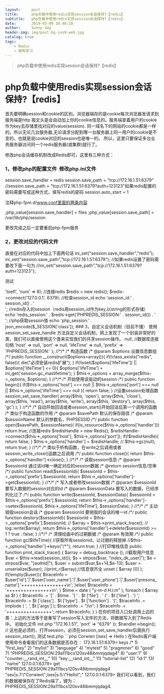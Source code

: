 ```yaml
---
layout:     post
title:      php负载中使用redis实现session会话保持?【redis】
subtitle:   php负载中使用redis实现session会话保持?【redis】
date:       2019-03-09 10:40:10
author:     Sunny day
header-img: img/post-bg-ios9-web.jpg
catalog: true
tags:
    - Redis
    - 架构学习
---
```


>php负载中使用redis实现session会话保持?【redis】

# php负载中使用redis实现session会话保持?【redis】


首先要明确session和cookie的区别。浏览器端存的是cookie每次浏览器发请求到服务端是http 报文头是会自动加上你的cookie信息的。服务端拿着用户的cookie作为key去存储里找对应的value(session).
同一域名下的网站的cookie都是一样的。所以无论几台服务器,无论请求分配到哪一台服务器上同一用户的cookie是不变的。也就是说cookie对应的session也是唯一的。
所以，这里只要保证多台业务服务器访问同一个redis服务器(或集群)就行了。

修改php会话缓存机制改成Redis即可，这里有三种方式：

### 1，修改php的配置文件  修改php.ini文件

session.save_handler = redis session.save_path = "tcp://172.16.1.51:6379" //session.save_path = "tcp://172.16.1.51:6379?auth=123123"如果redis配置的密码需要写成这种方式，填写redis的密码 session.auto_start = 1

注释php-fpm.d/www.conf里面的两条内容

;php_value[session.save_handler] = files ;php_value[session.save_path] = /var/lib/php/session

更改完成之后一定要重启php-fpm服务

### 2，更改对应的代码文件

直接在对应的代码中加上下面两句话
ini_set("session.save_handler","redis"); ini_set("session.save_path","tcp://172.16.1.51:6379"); //如果redis设置了密码需要改下面一句为 //ini_set("session.save_path","tcp://172.16.1.51:6379?auth=123123");

测试

<?php //ini_set("session.save_handler", "redis"); //ini_set("session.save_path", "tcp://172.16.1.51:6379?auth=123123"); session_start(); //存入session $_SESSION['class'] = array('name' => 'toefl', 'num' => 8); //连接redis $redis = new redis(); $redis->connect('127.0.0.1', 6379); //检查session_id echo 'session_id:' . session_id() . '<br/>'; //redis存入的session（redis用session_id作为key,以string的形式存储） echo 'redis_session:' . $redis->get('PHPREDIS_SESSION:' . session_id()) . '<br/>'; //php获取session值 echo 'php_session:' . json_encode($_SESSION['class']);

### 3，自定义会话机制（目前不懂）

使用 session_set_save_handle 方法自定义会话机制，网上发现了一个封装非常好的类，我们可以直接使用这个类来实现我们的共享session操作。
<?php class redisSession{ //*/* /* 保存session的数据库表的信息 /*/ private $_options = array( 'handler' => null, //数据库连接句柄 'host' => null, 'port' => null, 'lifeTime' => null, 'prefix' => 'PHPREDIS_SESSION:' ); //*/* /* 构造函数 /* @param $options 设置信息数组 /*/ public function __construct($options=array()){ if(!class_exists("redis", false)){ die("必须安装redis扩展"); } if(!isset($options['lifeTime']) || $options['lifeTime'] <= 0){ $options['lifeTime'] = ini_get('session.gc_maxlifetime'); } $this->_options = array_merge($this->_options, $options); } //*/* /* 开始使用该驱动的session /*/ public function begin(){ if($this->_options['host'] === null || $this->_options['port'] === null || $this->_options['lifeTime'] === null ){ return false; } //设置session处理函数 session_set_save_handler( array($this, 'open'), array($this, 'close'), array($this, 'read'), array($this, 'write'), array($this, 'destory'), array($this, 'gc') ); } //*/* /* 自动开始回话或者session_start()开始回话后第一个调用的函数 /* 类似于构造函数的作用 /* @param $savePath 默认的保存路径 /* @param $sessionName 默认的参数名，PHPSESSID /*/ public function open($savePath, $sessionName){ if(is_resource($this->_options['handler'])) return true; //连接redis $redisHandle = new Redis(); $redisHandle->connect($this->_options['host'], $this->_options['port']); if(!$redisHandle){ return false; } $this->_options['handler'] = $redisHandle; // $this->gc(null); return true; } //*/* /* 类似于析构函数，在write之后调用或者session_write_close()函数之后调用 /*/ public function close(){ return $this->_options['handler']->close(); } //*/* /* 读取session信息 /* @param $sessionId 通过该Id唯一确定对应的session数据 /* @return session信息/空串 /*/ public function read($sessionId){ $sessionId = $this->_options['prefix'].$sessionId; return $this->_options['handler']->get($sessionId); } //*/* /* 写入或者修改session数据 /* @param $sessionId 要写入数据的session对应的id /* @param $sessionData 要写入的数据，已经序列化过了 /*/ public function write($sessionId, $sessionData){ $sessionId = $this->_options['prefix'].$sessionId; return $this->_options['handler']->setex($sessionId, $this->_options['lifeTime'], $sessionData); } //*/* /* 主动销毁session会话 /* @param $sessionId 要销毁的会话的唯一id /*/ public function destory($sessionId){ $sessionId = $this->_options['prefix'].$sessionId; // $array = $this->print_stack_trace(); // log::write($array); return $this->_options['handler']->delete($sessionId) >= 1 ? true : false; } //*/* /* 清理绘画中的过期数据 /* @param 有效期 /*/ public function gc($lifeTime){ //获取所有sessionid，让过期的释放掉 //$this->_options['handler']->keys("/*"); return true; } //打印堆栈信息 public function print_stack_trace() { $array = debug_backtrace (); //截取用户信息 $var = $this->read(session_id()); $s = strpos($var, "index_dk_user|"); $e = strpos($var, "}authId|"); $user = substr($var,$s+14,$e-13); $user = unserialize($user); //print_r($array);//信息很齐全 unset ( $array [0] ); if(!empty($user)){ $traceInfo = $user['id'].'|'.$user['user_name'].'|'.$user['user_phone'].'|'.$user['presona_name'].'++++++++++++++++\n'; }else{ $traceInfo = '++++++++++++++++\n'; } $time = date ( "y-m-d H:i:m" ); foreach ( $array as $t ) { $traceInfo .= '[' . $time . '] ' . $t ['file'] . ' (' . $t ['line'] . ') '; $traceInfo .= $t ['class'] . $t ['type'] . $t ['function'] . '('; $traceInfo .= implode ( ', ', $t ['args'] ); $traceInfo .= ")\n"; } $traceInfo .= '++++++++++++++++'; return $traceInfo; } } 在你的项目入口处调用上边的类：上边的方法等于是重写了session写入文件的方法，将数据写入到了Redis中。 初始化文件 init.php

<?php
require_once("redisSession.php");
$handler = new redisSession(array(
'host' => "172.16.1.51",
'port' => "6379"
));
$handler->begin();

// 这也是必须的，打开session，必须在session_set_save_handler后面执行
session_start();
测试 test.php ```php <?php // 引入初始化文件 include("init.php"); $_SESSION['isex'] = "Hello"; $_SESSION['sex'] = "Corwien"; // 打印文件 print_r($_SESSION); // ( [sex] => Corwien [isex] => Hello )

在Redis客户端使用命令查看我们的这条数据是否存在：

172.16.1.51:6379> keys /* 1) "first_key" 2) "mylist" 3) "language" 4) "mytest" 5) "pragmmer" 6) "good" 7) "PHPREDIS_SESSION:29a111bcs120sv48ibmmjqdag4" 8) "user:1" 9) "counter:__rand_int__" 10) "key:__rand_int__" 11) "tutorial-list" 12) "id:1" 13) "name" 127.0.0.1:6379> get PHPREDIS_SESSION:29a111bcs120sv48ibmmjqdag4 "sex|s:7:\"Corwien\";isex|s:5:\"Hello\";" 127.0.0.1:6379>

我们可以看到，我们的数据被保存在了Redis端了，键为：
PHPREDIS_SESSION:29a111bcs120sv48ibmmjqdag4.


